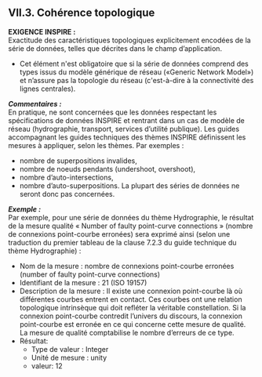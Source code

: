 ## VII.3. Cohérence topologique
**EXIGENCE INSPIRE :**  
Exactitude des caractéristiques topologiques explicitement encodées de la série de données, telles que décrites dans le champ d’application.
- Cet élément n'est obligatoire que si la série de données comprend des types issus du modèle générique de réseau («Generic Network Model») et n’assure pas la topologie du réseau (c'est-à-dire à la connectivité des lignes centrales).

**_Commentaires :_**    
En pratique, ne sont concernées que les données respectant les spécifications de données INSPIRE et rentrant dans un cas de modèle de réseau (hydrographie, transport, services d’utilité publique). Les guides accompagnant les guides techniques des thèmes INSPIRE définissent les mesures à appliquer, selon les thèmes. Par exemples :
- nombre de superpositions invalides,
- nombre de noeuds pendants (undershoot, overshoot),
- nombre d’auto-intersections,
- nombre d’auto-superpositions.
La plupart des séries de données ne seront donc pas concernées.

**_Exemple :_**    
Par exemple, pour une série de données du thème Hydrographie, le résultat de la mesure qualité « Number of faulty point-curve connections » (nombre de connexions point-courbe erronées) sera exprimé ainsi (selon une traduction du premier tableau de la clause 7.2.3 du guide technique du thème Hydrographie) :
- Nom de la mesure : nombre de connexions point-courbe erronées (number of faulty point-curve connections)
- Identifiant de la mesure : 21 (ISO 19157)
- Description de la mesure : Il existe une connexion point-courbe là où différentes courbes entrent en contact. Ces courbes ont une relation topologique intrinsèque qui doit refléter la véritable constellation. Si la connexion point-courbe contredit l’univers du discours, la connexion point-courbe est erronée en ce qui concerne cette mesure de qualité. La mesure de qualité comptabilise le nombre d’erreurs de ce type.
- Résultat:
  - Type de valeur : Integer
  - Unité de mesure : unity
  - valeur: 12
